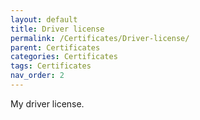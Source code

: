 ```yaml
---
layout: default
title: Driver license
permalink: /Certificates/Driver-license/
parent: Certificates
categories: Certificates
tags: Certificates
nav_order: 2
---
```


My driver license.